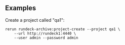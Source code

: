 
Examples
--------

Create a project called "qa1":

    rerun rundeck-archive:project-create --project qa1 \
        --url http://rundeck1:4440 \
        --user admin --password admin
